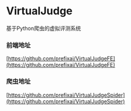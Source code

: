 # VirtualJudge
基于Python爬虫的虚拟评测系统

### 前端地址
[https://github.com/prefixai/VirtualJudgeFE](https://github.com/prefixai/VirtualJudgeFE)

### 爬虫地址
[https://github.com/prefixai/VirtualJudgeSpider](https://github.com/prefixai/VirtualJudgeSpider)
